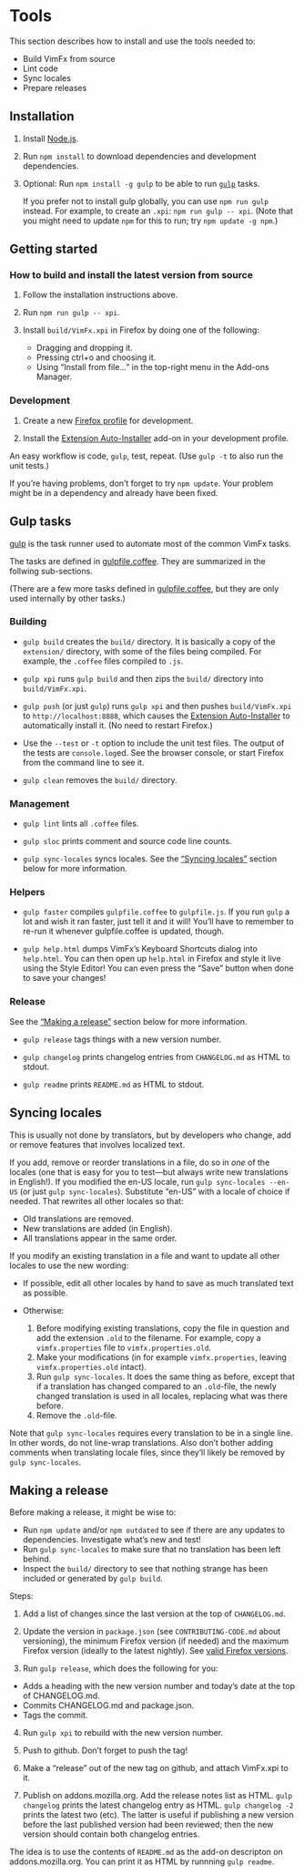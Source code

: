 <!--
This is part of the VimFx documentation.
Copyright Simon Lydell 2015.
See the file README.md for copying conditions.
-->

# Tools

This section describes how to install and use the tools needed to:

- Build VimFx from source
- Lint code
- Sync locales
- Prepare releases


## Installation

1. Install [Node.js].

2. Run `npm install` to download dependencies and development dependencies.

3. Optional: Run `npm install -g gulp` to be able to run [`gulp`][gulp] tasks.

   If you prefer not to install gulp globally, you can use `npm run gulp`
   instead. For example, to create an `.xpi`: `npm run gulp -- xpi`. (Note that
   you might need to update `npm` for this to run; try `npm update -g npm`.)

[Node.js]: http://nodejs.org/
[gulp]: https://github.com/gulpjs/gulp

## Getting started

### How to build and install the latest version from source

1. Follow the installation instructions above.

2. Run `npm run gulp -- xpi`.

3. Install `build/VimFx.xpi` in Firefox by doing one of the following:

   - Dragging and dropping it.
   - Pressing ctrl+o and choosing it.
   - Using “Install from file…” in the top-right menu in the Add-ons Manager.

### Development

1. Create a new [Firefox profile] for development.

2. Install the [Extension Auto-Installer] add-on in your development profile.

An easy workflow is code, `gulp`, test, repeat. (Use `gulp -t` to also run the
unit tests.)

If you’re having problems, don’t forget to try `npm update`. Your problem might
be in a dependency and already have been fixed.

[Firefox Profile]: https://support.mozilla.org/en-US/kb/profile-manager-create-and-remove-firefox-profiles
[Extension Auto-Installer]: https://addons.mozilla.org/firefox/addon/autoinstaller


## Gulp tasks

[gulp] is the task runner used to automate most of the common VimFx tasks.

The tasks are defined in [gulpfile.coffee]. They are summarized in the follwing
sub-sections.

(There are a few more tasks defined in [gulpfile.coffee], but they are only used
internally by other tasks.)

[gulpfile.coffee]: ../gulpfile.coffee

### Building

- `gulp build` creates the `build/` directory. It is basically a copy of the
  `extension/` directory, with some of the files being compiled. For example,
  the `.coffee` files compiled to `.js`.

- `gulp xpi` runs `gulp build` and then zips the `build/` directory into
  `build/VimFx.xpi`.

- `gulp push` (or just `gulp`) runs `gulp xpi` and then pushes `build/VimFx.xpi`
  to `http://localhost:8888`, which causes the [Extension Auto-Installer] to
  automatically install it. (No need to restart Firefox.)

- Use the `--test` or `-t` option to include the unit test files. The output of
  the tests are `console.log`ed. See the browser console, or start Firefox from
  the command line to see it.

- `gulp clean` removes the `build/` directory.

### Management

- `gulp lint` lints all `.coffee` files.

- `gulp sloc` prints comment and source code line counts.

- `gulp sync-locales` syncs locales. See the [“Syncing locales”][sync-locales]
  section below for more information.

[sync-locales]: #syncing-locales

### Helpers

- `gulp faster` compiles `gulpfile.coffee` to `gulpfile.js`. If you run `gulp` a
  lot and wish it ran faster, just tell it and it will! You’ll have to remember
  to re-run it whenever gulpfile.coffee is updated, though.

- `gulp help.html` dumps VimFx’s Keyboard Shortcuts dialog into `help.html`. You
  can then open up `help.html` in Firefox and style it live using the Style
  Editor! You can even press the “Save” button when done to save your changes!

### Release

See the [“Making a release”][release] section below for more information.

- `gulp release` tags things with a new version number.

- `gulp changelog` prints changelog entries from `CHANGELOG.md` as HTML to
  stdout.

- `gulp readme` prints `README.md` as HTML to stdout.

[release]: #making-a-release


## Syncing locales

This is usually not done by translators, but by developers who change, add or
remove features that involves localized text.

If you add, remove or reorder translations in a file, do so in _one_ of the
locales (one that is easy for you to test—but always write new translations in
English!). If you modified the en-US locale, run `gulp sync-locales --en-US` (or
just `gulp sync-locales`). Substitute “en-US” with a locale of choice if needed.
That rewrites all other locales so that:

- Old translations are removed.
- New translations are added (in English).
- All translations appear in the same order.

If you modify an existing translation in a file and want to update all other
locales to use the new wording:

- If possible, edit all other locales by hand to save as much translated text as
  possible.

- Otherwise:

  1. Before modifying existing translations, copy the file in question and add
     the extension `.old` to the filename. For example, copy a
     `vimfx.properties` file to `vimfx.properties.old`.
  2. Make your modifications (in for example `vimfx.properties`, leaving
     `vimfx.properties.old` intact).
  3. Run `gulp sync-locales`. It does the same thing as before, except that if a
     translation has changed compared to an `.old`-file, the newly changed
     translation is used in all locales, replacing what was there before.
  4. Remove the `.old`-file.

Note that `gulp sync-locales` requires every translation to be in a single line.
In other words, do not line-wrap translations. Also don’t bother adding comments
when translating locale files, since they’ll likely be removed by `gulp
sync-locales`.


## Making a release

Before making a release, it might be wise to:

- Run `npm update` and/or `npm outdated` to see if there are any updates to
  dependencies. Investigate what’s new and test!
- Run `gulp sync-locales` to make sure that no translation has been left behind.
- Inspect the `build/` directory to see that nothing strange has been included
  or generated by `gulp build`.

Steps:

1. Add a list of changes since the last version at the top of `CHANGELOG.md`.

2. Update the version in `package.json` (see `CONTRIBUTING-CODE.md` about
   versioning), the minimum Firefox version (if needed) and the maximum Firefox
   version (ideally to the latest nightly). See [valid Firefox versions].

3. Run `gulp release`, which does the following for you:

  - Adds a heading with the new version number and today’s date at the top of
    CHANGELOG.md.
  - Commits CHANGELOG.md and package.json.
  - Tags the commit.

4. Run `gulp xpi` to rebuild with the new version number.

5. Push to github. Don’t forget to push the tag!

6. Make a “release” out of the new tag on github, and attach VimFx.xpi to it.

7. Publish on addons.mozilla.org. Add the release notes list as HTML. `gulp
   changelog` prints the latest changelog entry as HTML. `gulp changelog -2`
   prints the latest two (etc). The latter is useful if publishing a new version
   before the last published version had been reviewed; then the new version
   should contain both changelog entries.

The idea is to use the contents of `README.md` as the add-on descripton on
addons.mozilla.org. You can print it as HTML by runnning `gulp readme`.

[valid Firefox versions]: https://addons.mozilla.org/en-US/firefox/pages/appversions/
